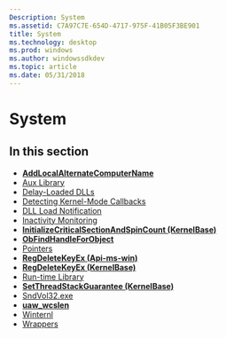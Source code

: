 ```yaml
---
Description: System
ms.assetid: C7A97C7E-654D-4717-975F-41B05F3BE901
title: System
ms.technology: desktop
ms.prod: windows
ms.author: windowssdkdev
ms.topic: article
ms.date: 05/31/2018
---
```


# System

## In this section

-   [**AddLocalAlternateComputerName**](addlocalalternatecomputername.md)
-   [Aux Library](aux-library.md)
-   [Delay-Loaded DLLs](delay-loaded-dlls.md)
-   [Detecting Kernel-Mode Callbacks](detecting-kernel-mode-callbacks.md)
-   [DLL Load Notification](dll-load-notification.md)
-   [Inactivity Monitoring](inactivity-monitoring.md)
-   [**InitializeCriticalSectionAndSpinCount (KernelBase)**](/windows/desktop/api/Winbase/)
-   [**ObFindHandleForObject**](obfindhandleforobject.md)
-   [Pointers](pointers.md)
-   [**RegDeleteKeyEx (Api-ms-win)**](/windows/desktop/api/Winreg/)
-   [**RegDeleteKeyEx (KernelBase)**](/windows/desktop/api/Winreg/)
-   [Run-time Library](run-time-library.md)
-   [**SetThreadStackGuarantee (KernelBase)**](/windows/desktop/api/Winbase/)
-   [SndVol32.exe](sndvol32-exe-.md)
-   [**uaw\_wcslen**](/windows/desktop/api/stralign/nf-stralign-uaw_wcslen)
-   [Winternl](winternl.md)
-   [Wrappers](wrappers.md)

 

 



